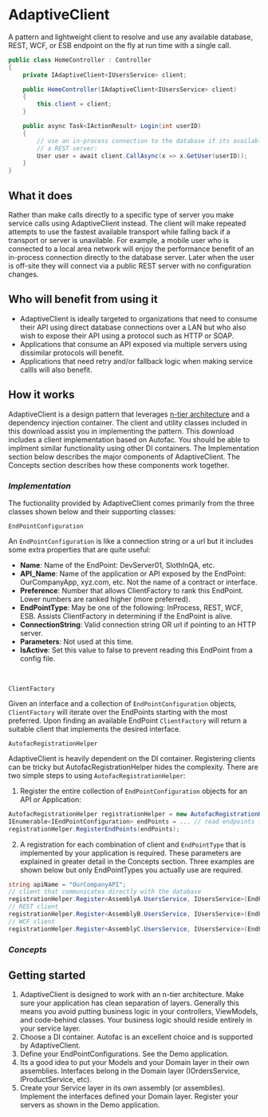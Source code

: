 # AdaptiveClient
A pattern and lightweight client to resolve and use any available database, REST, WCF, or ESB endpoint on the fly at run time with a single call.
```csharp
public class HomeController : Controller
{
    private IAdaptiveClient<IUsersService> client;

    public HomeController(IAdaptiveClient<IUsersService> client)
    {
        this.client = client;
    }

    public async Task<IActionResult> Login(int userID)
    {
        // use an in-process connection to the database if its available otherwise use
        // a REST server:
        User user = await client.CallAsync(x => x.GetUser(userID));
    }
}
```


## What it does
Rather than make calls directly to a specific type of server you make service calls using AdaptiveClient instead.  The client will make repeated attempts to use the fastest available transport while falling back if a transport or server is unavilable.  For example, a mobile user who is connected to a local area network will enjoy the performance benefit of an in-process connection directly to the database server.  Later when the user is off-site they will connect via a public REST server with no configuration changes.

## Who will benefit from using it
* AdaptiveClient is ideally targeted to organizations that need to consume their API using direct database connections over a LAN but who also wish to expose their API using a protocol such as HTTP or SOAP.
* Applications that consume an API exposed via multiple servers using dissimilar protocols will benefit.
* Applications that need retry and/or fallback logic when making service callls will also benefit.


## How it works
AdaptiveClient is a design pattern that leverages [n-tier architecture](https://en.wikipedia.org/wiki/Multitier_architecture) and a dependency injection container.  The client and utility classes included in this download assist you in implementing the pattern.  This download includes a client implementation based on Autofac.  You should be able to implment similar functionality using other DI containers.  The Implementation section below describes the major components of AdaptiveClient.  The Concepts section describes how these components work together.

### *Implementation*
The fuctionality provided by AdaptiveClient comes primarily from the three classes shown below and their supporting classes:


    EndPointConfiguration

An `EndPointConfiguration` is like a connection string or a url but it includes some extra properties that are quite useful:

* **Name**: Name of the EndPoint: DevServer01, SlothInQA, etc.
* **API_Name**:  Name of the application or API exposed by the EndPoint: OurCompanyApp, xyz.com, etc.  Not the name of a contract or interface.
* **Preference**:  Number that allows ClientFactory to rank this EndPoint.  Lower numbers are ranked higher (more preferred).
* **EndPointType**:  May be one of the following:  InProcess, REST, WCF, ESB.  Assists ClientFactory in determining if the EndPoint is alive.
* **ConnectionString**:  Valid connection string OR url if pointing to an HTTP server.
* **Parameters**:  Not used at this time.
* **IsActive**:  Set this value to false to prevent reading this EndPoint from a config file.

&nbsp;
     
    ClientFactory

Given an interface and a collection of `EndPointConfiguration` objects,  `ClientFactory` will iterate over the EndPoints starting with the most preferred.  Upon finding an available EndPoint `ClientFactory` will return a suitable client that implements the desired interface.


    AutofacRegistrationHelper

AdaptiveClient is heavily dependent on the DI container.  Registering clients can be tricky but AutofacRegistrationHelper hides the complexity.  There are two simple steps to using `AutofacRegistrationHelper`:
 
1. Register the entire collection of `EndPointConfiguration` objects for an API or Application:

 ```csharp
AutofacRegistrationHelper registrationHelper = new AutofacRegistrationHelper(builder);
IEnumerable<IEndPointConfiguration> endPoints = ... // read endpoints from config file 
registrationHelper.RegisterEndPoints(endPoints);
```
 
2. A registration for each combination of client and `EndPointType` that is implemented by your application is required. These parameters are explained in greater detail in the Concepts section.  Three examples are shown below but only EndPointTypes you actually use are required.      

 ```csharp
 string apiName = "OurCompanyAPI";
 // client that communicates directly with the database
 registrationHelper.Register<AssemblyA.UsersService, IUsersService>(EndPointType.InProcess, apiName);
 // REST client
 registrationHelper.Register<AssemblyB.UsersService, IUsersService>(EndPointType.REST, apiName);
 // WCF client
 registrationHelper.Register<AssemblyC.UsersService, IUsersService>(EndPointType.WCF, apiName);
 ```
### *Concepts*



## Getting started



1. AdaptiveClient is designed to work with an n-tier architecture.  Make sure your application has clean separation of layers.  Generally this means you avoid putting business logic in your controllers, ViewModels, and code-behind classes.  Your business logic should reside entirely in your service layer.
2. Choose a DI container.  Autofac is an excellent choice and is supported by AdaptiveClient.
3. Define your EndPointConfigurations.  See the Demo application.
4. Its a good idea to put your Models and your Domain layer in their own assemblies.  Interfaces belong in the Domain layer (IOrdersService, IProductService, etc).
5. Create your Service layer in its own assembly (or assemblies).  Implement the interfaces defined your Domain layer.  Register your servers as shown in the Demo application.  

